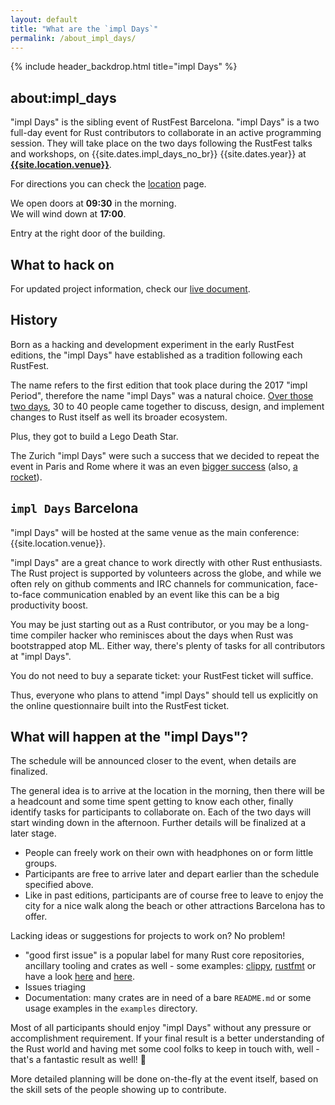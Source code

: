 ```yaml
---
layout: default
title: "What are the `impl Days`"
permalink: /about_impl_days/
---
```


{% include header_backdrop.html title="impl Days" %}

<section markdown="1">

## about:impl_days

"impl Days" is the sibling event of RustFest Barcelona.
"impl Days" is a two full-day event for Rust contributors to collaborate in an active programming session.
They will take place on the two days following the RustFest talks and workshops, on {{site.dates.impl_days_no_br}} {{site.dates.year}} at **[{{site.location.venue}}](/location/#venue)**.

For directions you can check the [location](/location) page.

We open doors at **09:30** in the morning.  
We will wind down at **17:00**.

Entry at the right door of the building.

## What to hack on

For updated project information, check our [live document](https://hackmd.io/XmsITAXASXquOJjgN82cew).

## History

Born as a hacking and development experiment in the early RustFest editions, the "impl Days" have established as a
tradition following each RustFest.

The name refers to the first edition that took place during the 2017 "impl Period", therefore the name "impl Days" was a
natural choice. <a href="https://internals.rust-lang.org/t/the-impl-period-newsletter-2/6034">Over those two days</a>,
30 to 40 people came together to discuss, design, and implement changes to Rust itself as well its broader ecosystem.

Plus, they got to build a Lego Death Star.

The Zurich "impl Days" were such a success that we decided to repeat the event in Paris and Rome where it was an even <a
href="https://twitter.com/MozillaParis/status/1001434063264272384" target="_blank">bigger success</a> (also, <a
href="https://twitter.com/simukis/status/1001122476011802626" target="_blank">a rocket</a>).

## `impl Days` Barcelona

"impl Days" will be hosted at the same venue as the main conference: {{site.location.venue}}.

"impl Days" are a great chance to work directly with other Rust enthusiasts. The Rust project is supported by volunteers
across the globe, and while we often rely on github comments and IRC channels for communication, face-to-face
communication enabled by an event like this can be a big productivity boost.

You may be just starting out as a Rust contributor, or you may be a long-time compiler hacker who reminisces about the
days when Rust was bootstrapped atop ML. Either way, there's plenty of tasks for all contributors at "impl Days".

You do not need to buy a separate ticket: your RustFest ticket will suffice.

Thus, everyone who plans to attend "impl Days" should tell us explicitly on the online questionnaire built into the
RustFest ticket.

## What will happen at the "impl Days"?

The schedule will be announced closer to the event, when details are finalized.

The general idea is to arrive at the location in the morning, then there will be a headcount and some time spent getting
to know each other, finally identify tasks for participants to collaborate on.
Each of the two days will start winding down in the afternoon.
Further details will be finalized at a later stage.

* People can freely work on their own with headphones on or form little groups.
* Participants are free to arrive later and depart earlier than the schedule specified above.
* Like in past editions, participants are of course free to leave to enjoy the city for a nice walk along the beach or other attractions Barcelona has to offer.

Lacking ideas or suggestions for projects to work on? No problem!

* "good first issue" is a popular label for many Rust core repositories, ancillary tooling and crates as well - some examples: [clippy](https://github.com/rust-lang-nursery/rust-clippy/issues?q=is%3Aopen+is%3Aissue+label%3A%22good+first+issue%22), [rustfmt](https://github.com/rust-lang-nursery/rustfmt/issues?q=is%3Aopen+is%3Aissue+label%3Agood-first-issue) or have a look [here](https://www.rustaceans.org/findwork/starters) and [here](https://github.com/RustBeginners/please/issues).
* Issues triaging
* Documentation: many crates are in need of a bare `README.md` or some usage examples in the `examples` directory.

Most of all participants should enjoy "impl Days" without any pressure or accomplishment requirement. If your final result is a better understanding of the Rust world and having met some cool folks to keep in touch with, well - that's a fantastic result as well! 🎊

More detailed planning will be done on-the-fly at the event itself, based on the skill sets of the people showing
up to contribute.

</section>
